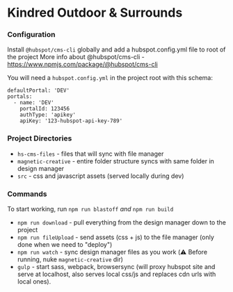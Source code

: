 # Kindred Outdoor & Surrounds

### Configuration

Install `@hubspot/cms-cli` globally and add a hubspot.config.yml file to root of the project
More info about @hubspot/cms-cli - https://www.npmjs.com/package/@hubspot/cms-cli

You will need a `hubspot.config.yml` in the project root with this schema:
```
defaultPortal: 'DEV'
portals:
  - name: 'DEV'
    portalId: 123456
    authType: 'apikey'
    apiKey: '123-hubspot-api-key-789'
```

### Project Directories

* `hs-cms-files` - files that will sync with file manager
* `magnetic-creative` - entire folder structure syncs with same folder in design manager
* `src` - css and javascript assets (served locally during dev)

### Commands

To start working, run `npm run blastoff` _and_ `npm run build`

* `npm run download` - pull everything from the design manager down to the project
* `npm run fileUpload` - send assets (css + js) to the file manager (only done when we need to "deploy")
* `npm run watch` - sync design manager files as you work (⚠️ Before running, nuke `magnetic-creative` dir)
* `gulp` - start sass, webpack, browsersync (will proxy hubspot site and serve at localhost, also serves local css/js and replaces cdn urls with local ones).
